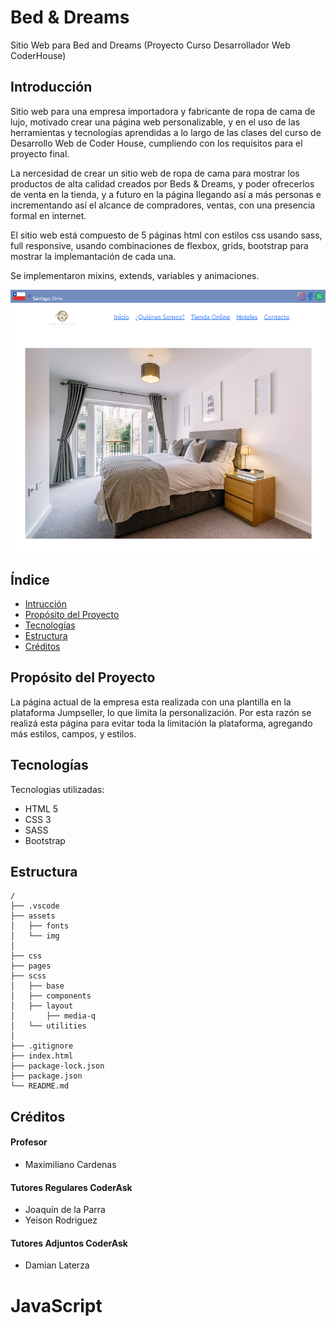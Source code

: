 # Bed & Dreams
<p>
    Sitio Web para Bed and Dreams (Proyecto Curso Desarrollador Web CoderHouse)
</p>

## Introducción

<p>
Sitio web para una empresa importadora y fabricante de ropa de cama de lujo, motivado crear una página web personalizable, y en el uso de las herramientas y tecnologías aprendidas a lo largo de las clases del curso de Desarrollo Web de Coder House, cumpliendo con los requisitos para el proyecto final.

La nercesidad de crear un sitio web de ropa de cama para mostrar los productos de alta calidad creados por Beds & Dreams, y poder ofrecerlos de venta en la tienda, y a futuro en la página llegando así a más personas e incrementando así el alcance de compradores, ventas, con una presencia formal en internet.

El sitio web está compuesto de 5 páginas html con estilos css usando sass, full responsive, usando combinaciones de flexbox, grids, bootstrap para mostrar la implemantación de cada una.

Se implementaron mixins, extends, variables y animaciones.
</p>


<p align="center">
    <img alt="" src="./assets/img/README/header.png">
</p>


## Índice

- [Intrucción](#introducción)
- [Propósito del Proyecto](#propósito-del-proyecto)
- [Tecnologías](#tecnologías)
- [Estructura](#estructura)
- [Créditos](#créditos)


## Propósito del Proyecto

<p>
La página actual de la empresa esta realizada con una plantilla en la plataforma  Jumpseller, lo que limita la personalización.
Por esta razón se realizá esta página para evitar toda la limitación la plataforma, agregando más estilos, campos, y estilos.
</p>


## Tecnologías

<p>
Tecnologias utilizadas:
</p>

- HTML 5
- CSS 3
- SASS
- Bootstrap


## Estructura

```
/
├── .vscode
├── assets
│   ├── fonts
│   └── img
│
├── css
├── pages
├── scss
│   ├── base
│   ├── components
│   ├── layout
│       ├── media-q
│   └── utilities
│
├── .gitignore
├── index.html
├── package-lock.json
├── package.json
└── README.md
```

## Créditos

#### Profesor 
- Maximiliano  Cardenas

#### Tutores Regulares CoderAsk
- Joaquín de la Parra
- Yeison Rodriguez

#### Tutores Adjuntos CoderAsk
- Damian Laterza



# JavaScript
